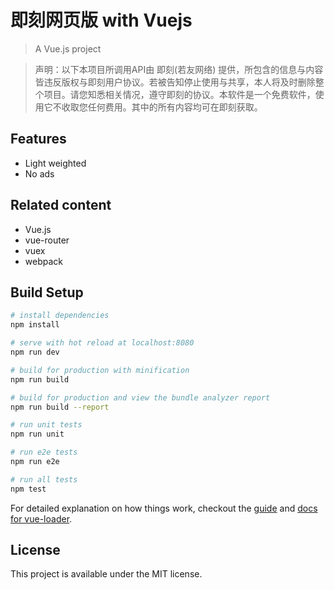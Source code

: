 # 即刻网页版 with Vuejs


> A Vue.js project

> 声明：以下本项目所调用API由 即刻(若友网络) 提供，所包含的信息与内容皆违反版权与即刻用户协议。若被告知停止使用与共享，本人将及时删除整个项目。请您知悉相关情况，遵守即刻的协议。本软件是一个免费软件，使用它不收取您任何费用。其中的所有内容均可在即刻获取。

## Features

- Light weighted
- No ads

## Related content

- Vue.js
- vue-router
- vuex
- webpack

## Build Setup

``` bash
# install dependencies
npm install

# serve with hot reload at localhost:8080
npm run dev

# build for production with minification
npm run build

# build for production and view the bundle analyzer report
npm run build --report

# run unit tests
npm run unit

# run e2e tests
npm run e2e

# run all tests
npm test
```

For detailed explanation on how things work, checkout the [guide](http://vuejs-templates.github.io/webpack/) and [docs for vue-loader](http://vuejs.github.io/vue-loader).

## License

This project is available under the MIT license.
